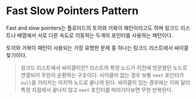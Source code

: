 # Fast Slow Pointers Pattern

Fast and slow pointers는 플로이드의 토끼와 거북이 패턴이라고도 하며 링크드 리스트나 배열에서 서로 다른 속도로 이동하는 두개의 포인터를 사용하는 패턴이다.

토끼와 거북이 패턴이 사용되는 가장 유명한 문제 중 하나는 링크드 리스트에서 싸이클 찾기이다.

> 링크드 리스트에서 싸이클이란?
> 리스트의 특정 노드가 이전에 방문했던 노드로 연결되어 무한히 순환하는 구조이다. 사이클이 없는 경우 보통  `next` 포인터가 `null`을 가리키는 마지막 노드로 끝나게 된다. 싸이클이 있는 경우에는 이와 달리 특정 지점에서 끝나지 않고 `next` 포인터를 따라가다보면 무한 반복된다.
